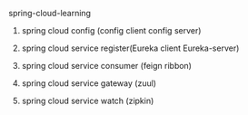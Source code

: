 spring-cloud-learning

1. spring cloud config (config client config server)

2. spring cloud service register(Eureka client Eureka-server)

3. spring cloud service consumer (feign ribbon)

4. spring cloud service gateway (zuul)

5. spring cloud service watch (zipkin)



